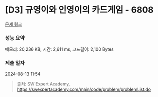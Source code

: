 # [D3] 규영이와 인영이의 카드게임 - 6808 

[문제 링크](https://swexpertacademy.com/main/code/problem/problemDetail.do?contestProbId=AWgv9va6HnkDFAW0) 

### 성능 요약

메모리: 20,236 KB, 시간: 2,611 ms, 코드길이: 2,100 Bytes

### 제출 일자

2024-08-13 11:54



> 출처: SW Expert Academy, https://swexpertacademy.com/main/code/problem/problemList.do